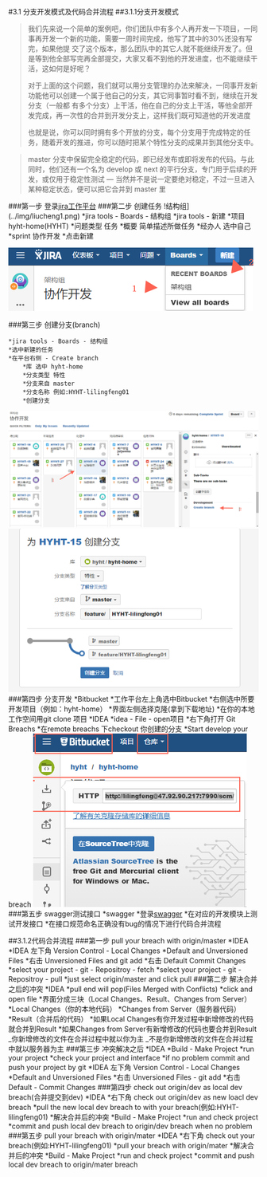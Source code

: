 #3.1 分支开发模式及代码合并流程
##3.1.1分支开发模式
>我们先来说一个简单的案例吧，你们团队中有多个人再开发一下项目，一同事再开发一个新的功能，需要一周时间完成，他写了其中的30%还没有写完，如果他提 交了这个版本，那么团队中的其它人就不能继续开发了。但是等到他全部写完再全部提交，大家又看不到他的开发进度，也不能继续干活，这如何是好呢？
>
>对于上面的这个问题，我们就可以用分支管理的办法来解决，一同事开发新功能他可以创建一个属于他自己的分支，其它同事暂时看不到，继续在开发分支（一般都 有多个分支）上干活，他在自己的分支上干活，等他全部开发完成，再一次性的合并到开发分支上，这样我们既可知道他的开发进度
>
>也就是说，你可以同时拥有多个开放的分支，每个分支用于完成特定的任务，随着开发的推进，你可以随时把某个特性分支的成果并到其他分支中。

>master 分支中保留完全稳定的代码，即已经发布或即将发布的代码。与此同时，他们还有一个名为 develop 或 next 的平行分支，专门用于后续的开发，或仅用于稳定性测试 — 当然并不是说一定要绝对稳定，不过一旦进入某种稳定状态，便可以把它合并到 master 里

 ###第一步 登录[jira工作平台](http://47.92.90.217:8082/secure/Dashboard.jspa)
 ###第二步 创建任务
 !结构组](../img/liucheng1.png)
    *jira tools - Boards - 结构组
    *jira tools - 新建 
      *项目 hyht-home(HYHT)
      *问题类型 任务
      *概要 简单描述所做任务
      *经办人 选中自己
      *sprint 协作开发
      *点击新建

 ![结构组](../img/liucheng2.png)

###第三步 创建分支(branch)

	*jira tools - Boards - 结构组
	*选中新建的任务
	*在平台右侧 - Create branch
		*库 选中 hyht-home
		*分支类型 特性
		*分支来自 master
		*分支名称 例如:HYHT-lilingfeng01
		*创建分支

 ![结构组](../img/liucheng3.png)
 ![结构组](../img/liucheng4.png)
###第四步 分支开发
	*Bitbucket 
		*工作平台左上角选中Bitbucket
	    *右侧选中所要开发项目（例如：hyht-home）
	    *界面左侧选择克隆(拿到下载地址)
	    *在你的本地工作空间用git clone 项目
	*IDEA
		*idea - File - open项目
		*右下角打开 Git Breachs
		*在remote breachs 下checkout 你创建的分支
		*Start develop your breach
 ![结构组](../img/liucheng5.png)
###第五步 swagger测试接口
	*swagger
		*登录[swagger](http://localhost:18080/swagger-ui.html#/)
		*在对应的开发模块上测试开发接口
		*在接口规范命名正确没有bug的情况下进行代码合并流程

##3.1.2代码合并流程
###第一步 pull your breach with origin/master
	*IDEA 
		*IDEA 左下角 Version Control - Local Changes
			*Default and Unversioned Files
				*右击 Unversioned Files and git add
				*右击 Default Commit Changes
		*select your project - git - Repositroy - fetch
	    *select your project - git - Repositroy - pull
	    *just select origin/master and click pull
###第二步 解决合并之后的冲突
    *IDEA 
        *pull end will pop(Files Merged with Conflicts) 
        *click and open file
              *界面分成三块（Local Changes、Result、Changes from Server）
              *Local Changes（你的本地代码）
              *Changes from Server（服务器代码）
              *Result（合并后的代码）
        *如果Local Changes有你开发过程中新增修改的代码就合并到Result
        *如果Changes from Server有新增修改的代码也要合并到Result
_你新增修改的文件在合并过程中就以你为主
_不是你新增修改的文件在合并过程中就以服务器为主
###第三步 冲突解决之后 
	*IDEA 
		*Build - Make Project
		*run your project
		*check your project and interface
		*if no problem commit and push your project by git
	      *IDEA 左下角 Version Control - Local Changes
	          *Default and Unversioned Files
	              *右击 Unversioned Files - git add
	              *右击 Default - Commit Changes
###第四步 check out origin/dev as local dev breach(合并提交到dev)
	*IDEA
		*右下角 check out origin/dev as new loacl dev breach
		*pull the new local dev breach to with your breach(例如:HYHT-lilingfeng01)
		*解决合并后的冲突
		*Build - Make Project
		*run and check project
		*commit and push local dev breach to origin/dev breach when
		no problem
###第五步 pull your breach with origin/mater
	*IDEA
		*右下角 check out your breach(例如:HYHT-lilingfeng01)
		*pull your breach with origin/mater 
		*解决合并后的冲突
		*Build - Make Project
		*run and check project
		*commit and push local dev breach to origin/mater  breach